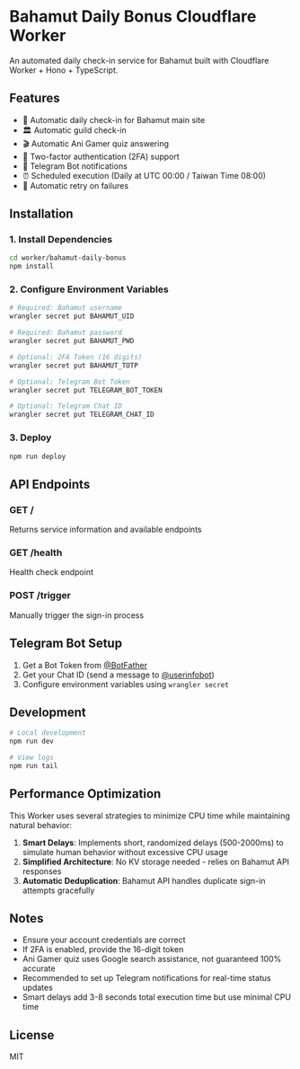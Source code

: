 # Bahamut Daily Bonus Cloudflare Worker

An automated daily check-in service for Bahamut built with Cloudflare Worker + Hono + TypeScript.

## Features

- 🔐 Automatic daily check-in for Bahamut main site
- 🏛️ Automatic guild check-in
- 🎬 Automatic Ani Gamer quiz answering
- 📱 Two-factor authentication (2FA) support
- 🤖 Telegram Bot notifications
- ⏰ Scheduled execution (Daily at UTC 00:00 / Taiwan Time 08:00)
- 🔄 Automatic retry on failures

## Installation

### 1. Install Dependencies

```bash
cd worker/bahamut-daily-bonus
npm install
```

### 2. Configure Environment Variables

```bash
# Required: Bahamut username
wrangler secret put BAHAMUT_UID

# Required: Bahamut password
wrangler secret put BAHAMUT_PWD

# Optional: 2FA Token (16 digits)
wrangler secret put BAHAMUT_TOTP

# Optional: Telegram Bot Token
wrangler secret put TELEGRAM_BOT_TOKEN

# Optional: Telegram Chat ID
wrangler secret put TELEGRAM_CHAT_ID
```

### 3. Deploy

```bash
npm run deploy
```

## API Endpoints

### GET /
Returns service information and available endpoints

### GET /health
Health check endpoint

### POST /trigger
Manually trigger the sign-in process

## Telegram Bot Setup

1. Get a Bot Token from [@BotFather](https://t.me/botfather)
2. Get your Chat ID (send a message to [@userinfobot](https://t.me/userinfobot))
3. Configure environment variables using `wrangler secret`

## Development

```bash
# Local development
npm run dev

# View logs
npm run tail
```

## Performance Optimization

This Worker uses several strategies to minimize CPU time while maintaining natural behavior:

1. **Smart Delays**: Implements short, randomized delays (500-2000ms) to simulate human behavior without excessive CPU usage
2. **Simplified Architecture**: No KV storage needed - relies on Bahamut API responses
3. **Automatic Deduplication**: Bahamut API handles duplicate sign-in attempts gracefully

## Notes

- Ensure your account credentials are correct
- If 2FA is enabled, provide the 16-digit token
- Ani Gamer quiz uses Google search assistance, not guaranteed 100% accurate
- Recommended to set up Telegram notifications for real-time status updates
- Smart delays add 3-8 seconds total execution time but use minimal CPU time

## License

MIT